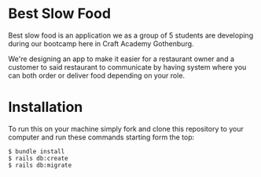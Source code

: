 # Best Slow Food

  Best slow food is an application we as a group of 5 students are
  developing during our bootcamp here in Craft Academy Gothenburg.

  We're designing an app to make it easier for a restaurant owner and
  a customer to said restaurant to communicate by having system where
  you can both order or deliver food depending on your role.


# Installation

 To run this on your machine simply fork and clone this repository
 to your computer and run these commands starting form the top:

 ```
 $ bundle install
 $ rails db:create
 $ rails db:migrate
 ```
